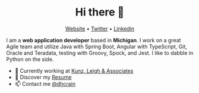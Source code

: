 <h1 align="center">Hi there 👋</h1>

<p align="center">
  <a href="https://dhcrain.com/">Website</a> •
  <a href="https://twitter.com/dhcrain">Twitter</a> •
  <a href="https://www.linkedin.com/in/daviscrain">Linkedin</a>
</p>

I am a __web application developer__ based in __Michigan__. I work on a great Agile team and utilize Java with Spring Boot, Angular with TypeScript, Git, Oracle and Teradata, testing with Groovy, Spock, and Jest. I like to dabble in Python on the side.

* 💼 Currently working at [Kunz, Leigh & Associates](https://www.seald.io) <br/>
* 🔖 Discover my [Resume](https://dhcrain.com/#resume)<br/>
* 📫 Contact me [@dhcrain](https://twitter.com/dhcrain)
